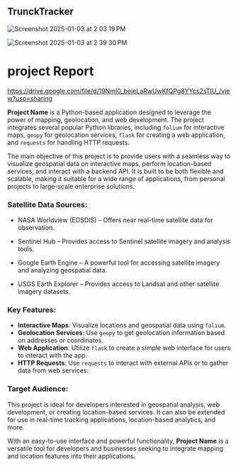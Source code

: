## TrunckTracker

![Screenshot 2025-01-03 at 2 03 19 PM](https://github.com/user-attachments/assets/f26d65a1-5dd9-43e0-87ec-0affa737b0e0)





![Screenshot 2025-01-03 at 2 39 30 PM](https://github.com/user-attachments/assets/3d8d4bf2-45f3-4685-9f32-6997012d75be)

project Report 
===============


https://drive.google.com/file/d/19NmI0_bejeLaRwUwKfQPg8YYcs2sTIU_/view?usp=sharing



**Project Name** is a Python-based application designed to leverage the power of mapping, geolocation, and web development. The project integrates several popular Python libraries, including `folium` for interactive maps, `geopy` for geolocation services, `flask` for creating a web application, and `requests` for handling HTTP requests.

The main objective of this project is to provide users with a seamless way to visualize geospatial data on interactive maps, perform location-based services, and interact with a backend API. It is built to be both flexible and scalable, making it suitable for a wide range of applications, from personal projects to large-scale enterprise solutions.

### Satellite Data Sources:

- NASA Worldview (EOSDIS) – Offers near real-time satellite data for observation.

- Sentinel Hub – Provides access to Sentinel satellite imagery and analysis tools.

- Google Earth Engine – A powerful tool for accessing satellite imagery and analyzing geospatial data.

- USGS Earth Explorer – Provides access to Landsat and other satellite imagery datasets.

### Key Features:
- **Interactive Maps**: Visualize locations and geospatial data using `folium`.
- **Geolocation Services**: Use `geopy` to get geolocation information based on addresses or coordinates.
- **Web Application**: Utilize `flask` to create a simple web interface for users to interact with the app.
- **HTTP Requests**: Use `requests` to interact with external APIs or to gather data from web services.

### Target Audience:
This project is ideal for developers interested in geospatial analysis, web development, or creating location-based services. It can also be extended for use in real-time tracking applications, location-based analytics, and more.

With an easy-to-use interface and powerful functionality, **Project Name** is a versatile tool for developers and businesses seeking to integrate mapping and location features into their applications.
